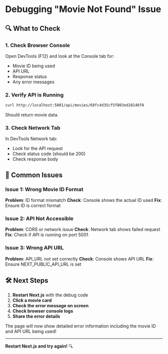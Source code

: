 # Debugging "Movie Not Found" Issue

## 🔍 What to Check

### 1. Check Browser Console
Open DevTools (F12) and look at the Console tab for:
- Movie ID being used
- API URL
- Response status
- Any error messages

### 2. Verify API is Running
```bash
curl http://localhost:5001/api/movies/68fc4d35cf5f803ed28146f8
```

Should return movie data.

### 3. Check Network Tab
In DevTools Network tab:
- Look for the API request
- Check status code (should be 200)
- Check response body

## 🤔 Common Issues

### Issue 1: Wrong Movie ID Format
**Problem**: ID format mismatch
**Check**: Console shows the actual ID used
**Fix**: Ensure ID is correct format

### Issue 2: API Not Accessible
**Problem**: CORS or network issue
**Check**: Network tab shows failed request
**Fix**: Check if API is running on port 5001

### Issue 3: Wrong API URL
**Problem**: API_URL not set correctly
**Check**: Console shows API URL
**Fix**: Ensure NEXT_PUBLIC_API_URL is set

## 🛠️ Next Steps

1. **Restart Next.js** with the debug code
2. **Click a movie card**
3. **Check the error message on screen**
4. **Check browser console logs**
5. **Share the error details**

The page will now show detailed error information including the movie ID and API URL being used!

---

**Restart Next.js and try again!** 🔍

